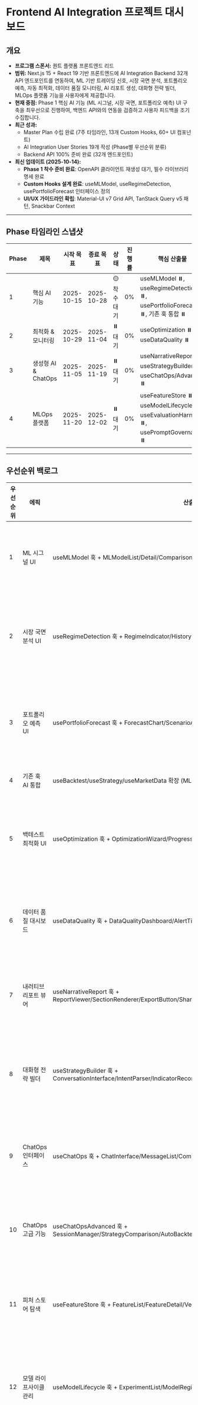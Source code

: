 # Frontend AI Integration 프로젝트 대시보드

## 개요

- **프로그램 스폰서:** 퀀트 플랫폼 프론트엔드 리드
- **범위:** Next.js 15 + React 19 기반 프론트엔드에 AI Integration Backend 32개
  API 엔드포인트를 연동하여, ML 기반 트레이딩 신호, 시장 국면 분석, 포트폴리오
  예측, 자동 최적화, 데이터 품질 모니터링, AI 리포트 생성, 대화형 전략 빌더,
  MLOps 플랫폼 기능을 사용자에게 제공합니다.
- **현재 중점:** Phase 1 핵심 AI 기능 (ML 시그널, 시장 국면, 포트폴리오 예측) UI
  구축을 최우선으로 진행하여, 백엔드 API와의 연동을 검증하고 사용자 피드백을
  조기 수집합니다.
- **최근 성과:**
  - Master Plan 수립 완료 (7주 타임라인, 13개 Custom Hooks, 60+ UI 컴포넌트)
  - AI Integration User Stories 19개 작성 (Phase별 우선순위 분류)
  - Backend API 100% 준비 완료 (32개 엔드포인트)
- **최신 업데이트 (2025-10-14):**
  - **Phase 1 착수 준비 완료**: OpenAPI 클라이언트 재생성 대기, 필수 라이브러리
    명세 완료
  - **Custom Hooks 설계 완료**: useMLModel, useRegimeDetection,
    usePortfolioForecast 인터페이스 정의
  - **UI/UX 가이드라인 확립**: Material-UI v7 Grid API, TanStack Query v5 패턴,
    Snackbar Context

---

## Phase 타임라인 스냅샷

| Phase | 제목                | 시작 목표  | 종료 목표  | 상태         | 진행률 | 핵심 산출물                                                                               |
| ----- | ------------------- | ---------- | ---------- | ------------ | ------ | ----------------------------------------------------------------------------------------- |
| 1     | 핵심 AI 기능        | 2025-10-15 | 2025-10-28 | 🟡 착수 대기 | 0%     | useMLModel ⏸️, useRegimeDetection ⏸️, usePortfolioForecast ⏸️, 기존 훅 통합 ⏸️            |
| 2     | 최적화 & 모니터링   | 2025-10-29 | 2025-11-04 | ⏸️ 대기      | 0%     | useOptimization ⏸️, useDataQuality ⏸️                                                     |
| 3     | 생성형 AI & ChatOps | 2025-11-05 | 2025-11-19 | ⏸️ 대기      | 0%     | useNarrativeReport ⏸️, useStrategyBuilder ⏸️, useChatOps/Advanced ⏸️                      |
| 4     | MLOps 플랫폼        | 2025-11-20 | 2025-12-02 | ⏸️ 대기      | 0%     | useFeatureStore ⏸️, useModelLifecycle ⏸️, useEvaluationHarness ⏸️, usePromptGovernance ⏸️ |

---

## 우선순위 백로그

| 우선순위 | 에픽                   | 산출물                                                                                                                | 의존성                                   | Phase   | 상태         | 예상 공수                     |
| -------- | ---------------------- | --------------------------------------------------------------------------------------------------------------------- | ---------------------------------------- | ------- | ------------ | ----------------------------- |
| 1        | ML 시그널 UI           | useMLModel 훅 + MLModelList/Detail/Comparison/TrainingDialog                                                          | OpenAPI 클라이언트 재생성, recharts 설치 | Phase 1 | 🟡 착수 대기 | 2일 (훅) + 2일 (컴포넌트)     |
| 2        | 시장 국면 분석 UI      | useRegimeDetection 훅 + RegimeIndicator/HistoryChart/Comparison/StrategyRecommendation                                | d3 설치, useMLModel 완료                 | Phase 1 | ⏸️ 대기      | 1.5일 (훅) + 1.5일 (컴포넌트) |
| 3        | 포트폴리오 예측 UI     | usePortfolioForecast 훅 + ForecastChart/ScenarioAnalysis/RiskMetricsPanel/Controls                                    | recharts, lodash 설치                    | Phase 1 | ⏸️ 대기      | 2.5일 (훅) + 1.5일 (컴포넌트) |
| 4        | 기존 훅 AI 통합        | useBacktest/useStrategy/useMarketData 확장 (ML 신호, 국면, 예측 데이터)                                               | Phase 1 전체 완료                        | Phase 1 | ⏸️ 대기      | 2일                           |
| 5        | 백테스트 최적화 UI     | useOptimization 훅 + OptimizationWizard/Progress/TrialHistoryChart/BestParamsPanel                                    | react-hook-form, recharts                | Phase 2 | ⏸️ 대기      | 2.5일 (훅) + 1.5일 (컴포넌트) |
| 6        | 데이터 품질 대시보드   | useDataQuality 훅 + DataQualityDashboard/AlertTimeline/SeverityPieChart/AnomalyDetailTable                            | recharts, date-fns                       | Phase 2 | ⏸️ 대기      | 1.5일 (훅) + 1d (컴포넌트)    |
| 7        | 내러티브 리포트 뷰어   | useNarrativeReport 훅 + ReportViewer/SectionRenderer/ExportButton/ShareDialog/RegenerationButton                      | react-markdown, jspdf                    | Phase 3 | ⏸️ 대기      | 2일 (훅) + 2일 (컴포넌트)     |
| 8        | 대화형 전략 빌더       | useStrategyBuilder 훅 + ConversationInterface/IntentParser/IndicatorRecommendation/StrategyPreview/ValidationFeedback | @monaco-editor/react                     | Phase 3 | ⏸️ 대기      | 2.5일 (훅) + 1.5일 (컴포넌트) |
| 9        | ChatOps 인터페이스     | useChatOps 훅 + ChatInterface/MessageList/CommandInput/StatusCard                                                     | socket.io-client                         | Phase 3 | ⏸️ 대기      | 1.5일 (훅) + 1d (컴포넌트)    |
| 10       | ChatOps 고급 기능      | useChatOpsAdvanced 훅 + SessionManager/StrategyComparison/AutoBacktestTrigger/ConversationHistory                     | useChatOps 완료                          | Phase 3 | ⏸️ 대기      | 2일 (훅) + 1d (컴포넌트)      |
| 11       | 피처 스토어 탐색       | useFeatureStore 훅 + FeatureList/FeatureDetail/VersionHistory/DatasetExplorer                                         | date-fns, lodash                         | Phase 4 | ⏸️ 대기      | 2일 (훅) + 1.5일 (컴포넌트)   |
| 12       | 모델 라이프사이클 관리 | useModelLifecycle 훅 + ExperimentList/ModelRegistry/DeploymentPipeline/MetricsTracker                                 | recharts, date-fns                       | Phase 4 | ⏸️ 대기      | 2.5일 (훅) + 1.5일 (컴포넌트) |
| 13       | 평가 하니스            | useEvaluationHarness 훅 + BenchmarkSuite/EvaluationResults/ModelComparison/ExplainabilityReport                       | recharts, d3                             | Phase 4 | ⏸️ 대기      | 1.5일 (훅) + 1d (컴포넌트)    |
| 14       | 프롬프트 거버넌스      | usePromptGovernance 훅 + TemplateList/TemplateEditor/VersionControl/UsageAnalytics                                    | @monaco-editor/react                     | Phase 4 | ⏸️ 대기      | 1일 (훅) + 1d (컴포넌트)      |

---

## 마일스톤 진행 상황

### M1 – Phase 1 착수 (2025-10-15): 🟡 **진행 예정**

OpenAPI 클라이언트 재생성, 필수 라이브러리 설치, useMLModel 훅 작성 시작

**체크리스트**:

- ⏸️ `pnpm gen:client` 실행 (OpenAPI 클라이언트 재생성)
- ⏸️ `pnpm add recharts d3 react-markdown jspdf lodash date-fns` (라이브러리
  설치)
- ⏸️ `frontend/src/hooks/useMLModel.ts` 생성
- ⏸️ `frontend/src/components/ml-models/` 디렉토리 생성

**예상 완료일**: 2025-10-15  
_상태: 착수 대기_

---

### M2 – Phase 1 완료 (2025-10-28): ⏸️ **대기**

ML 시그널, 시장 국면, 포트폴리오 예측 UI 구축 완료

**체크리스트**:

- ⏸️ useMLModel 훅 완성 (models, modelDetail, compareModels, trainModel,
  deleteModel, isTraining)
- ⏸️ MLModelList, MLModelDetail, MLModelComparison, MLTrainingDialog 컴포넌트
  완성
- ⏸️ useRegimeDetection 훅 완성 (currentRegime, regimeHistory, regimeConfidence)
- ⏸️ RegimeIndicator, RegimeHistoryChart, RegimeComparison,
  RegimeStrategyRecommendation 컴포넌트 완성
- ⏸️ usePortfolioForecast 훅 완성 (forecast, scenarios, riskMetrics)
- ⏸️ ForecastChart, ScenarioAnalysis, RiskMetricsPanel, ForecastControls
  컴포넌트 완성
- ⏸️ useBacktest 확장 (ML 신호, 국면, 예측 데이터 통합)
- ⏸️ E2E 테스트: ML 모델 조회 < 1초, 국면 감지 < 2초, 예측 < 3초

**예상 완료일**: 2025-10-28  
_상태: 대기_

---

### M3 – Phase 2 완료 (2025-11-04): ⏸️ **대기**

백테스트 자동 최적화 + 데이터 품질 대시보드 완료

**체크리스트**:

- ⏸️ useOptimization 훅 완성 (studies, studyDetail, startOptimization, progress,
  bestParams, isOptimizing)
- ⏸️ OptimizationWizard, OptimizationProgress, TrialHistoryChart,
  BestParamsPanel 컴포넌트 완성
- ⏸️ useDataQuality 훅 완성 (qualitySummary, recentAlerts, severityStats,
  anomalyDetails)
- ⏸️ DataQualityDashboard, AlertTimeline, SeverityPieChart, AnomalyDetailTable
  컴포넌트 완성
- ⏸️ 최적화 진행률 폴링 (5초 간격) 동작 확인
- ⏸️ E2E 테스트: 최적화 페이지, 데이터 품질 대시보드

**예상 완료일**: 2025-11-04  
_상태: 대기_

---

### M4 – Phase 3 완료 (2025-11-19): ⏸️ **대기**

생성형 AI (내러티브 리포트, 전략 빌더) + ChatOps 완료

**체크리스트**:

- ⏸️ useNarrativeReport 훅 완성 (report, sections, regenerate, exportPDF,
  shareReport)
- ⏸️ ReportViewer, SectionRenderer, ExportButton, ShareDialog,
  RegenerationButton 컴포넌트 완성
- ⏸️ useStrategyBuilder 훅 완성 (conversation, sendMessage, parseIntent,
  recommendations, generateStrategy)
- ⏸️ ConversationInterface, IntentParser, IndicatorRecommendation,
  StrategyPreview, ValidationFeedback 컴포넌트 완성
- ⏸️ useChatOps + useChatOpsAdvanced 훅 완성 (sessions, messages, sendCommand,
  compareStrategies, triggerBacktest)
- ⏸️ ChatInterface, MessageList, CommandInput, StatusCard, SessionManager
  컴포넌트 완성
- ⏸️ WebSocket 안정성 테스트 (재연결 로직, 에러 바운더리)
- ⏸️ E2E 테스트: 리포트 생성 < 10초, LLM 응답 처리

**예상 완료일**: 2025-11-19  
_상태: 대기_

---

### M5 – Phase 4 완료 (2025-12-02): ⏸️ **대기**

MLOps 플랫폼 (피처 스토어, 모델 라이프사이클, 평가, 프롬프트) 완료

**체크리스트**:

- ⏸️ useFeatureStore 훅 완성 (features, featureDetail, versions, datasets)
- ⏸️ FeatureList, FeatureDetail, VersionHistory, DatasetExplorer 컴포넌트 완성
- ⏸️ useModelLifecycle 훅 완성 (experiments, models, deployments, metrics)
- ⏸️ ExperimentList, ModelRegistry, DeploymentPipeline, MetricsTracker 컴포넌트
  완성
- ⏸️ useEvaluationHarness 훅 완성 (benchmarks, results, comparisons,
  explainability)
- ⏸️ BenchmarkSuite, EvaluationResults, ModelComparison, ExplainabilityReport
  컴포넌트 완성
- ⏸️ usePromptGovernance 훅 완성 (templates, editTemplate, versions, usage)
- ⏸️ TemplateList, TemplateEditor, VersionControl, UsageAnalytics 컴포넌트 완성
- ⏸️ E2E 테스트: MLOps 페이지 전체

**예상 완료일**: 2025-12-02  
_상태: 대기_

---

### M6 – 전체 프로그램 완료 (2025-12-15): ⏸️ **대기**

32/32 API 연동, 13/13 Custom Hooks, 60+ UI 컴포넌트, 성능/비즈니스 KPI 달성

**체크리스트**:

- ⏸️ **API 연동**: 32/32 엔드포인트 (100%)
- ⏸️ **Custom Hooks**: 13/13 (신규 hooks 완성)
- ⏸️ **UI 컴포넌트**: 60+/60+ (모든 컴포넌트 완성)
- ⏸️ **TypeScript/ESLint**: 에러 0개, 경고 0개
- ⏸️ **테스트 커버리지**: 80%+ (Unit + E2E)
- ⏸️ **성능 KPI**: ML < 1초 ✅, 국면 < 2초 ✅, 예측 < 3초 ✅, 최적화 폴링 5초
  ✅, 리포트 < 10초 ✅
- ⏸️ **비즈니스 KPI**: 백테스트 > 50건/월 ✅, 최적화 > 20건/월 ✅, 리포트 >
  30건/월 ✅, 전략 빌더 > 40건/월 ✅
- ⏸️ **문서화**: Storybook, 사용자 가이드, API 문서
- ⏸️ **배포**: Production 배포, 모니터링 설정

**예상 완료일**: 2025-12-15  
_상태: 대기_

---

## 주요 위험 및 대응

| 위험                                     | 영향                                          | 가능성 | 대응 전략                                                                                    | 담당자             |
| ---------------------------------------- | --------------------------------------------- | ------ | -------------------------------------------------------------------------------------------- | ------------------ |
| Backend API 스키마 변경                  | Phase 1-4 API 연동 실패, 빌드 에러, 일정 지연 | 중간   | `pnpm gen:client` CI/CD 자동화, 주간 Backend 스키마 리뷰 회의, TypeScript 타입 검증 강화     | Frontend 리드      |
| ML 모델 조회 성능 저하 (> 1초)           | UX 지연, 사용자 이탈                          | 낮음   | React Query staleTime 5분, DuckDB 캐시 활용, 페이지네이션 (최대 20개), 가상화 (react-window) | 성능 엔지니어      |
| WebSocket 연결 불안정 (ChatOps)          | 실시간 채팅 끊김, 사용자 불만                 | 중간   | 재연결 로직 (최대 5회), 폴백 API (Long Polling), 에러 바운더리, 연결 상태 UI 표시            | Frontend 엔지니어  |
| LLM 응답 지연 (리포트 생성 > 10초)       | 사용자 대기 시간 증가, 타임아웃               | 높음   | 로딩 스피너 + 진행률 표시, 백그라운드 작업 큐, 타임아웃 10초 설정, 에러 처리                 | Backend + Frontend |
| 복잡한 상태 관리 (최적화 폴링)           | 메모리 누수, 상태 불일치, 렌더링 과다         | 중간   | Zustand 스토어 (전역 상태), useEffect cleanup, 폴링 중단 로직, devtools 모니터링             | Frontend 엔지니어  |
| E2E 테스트 부족                          | 배포 후 버그 발견, 회귀 버그, 사용자 불만     | 높음   | Playwright 기반 critical path 테스트 (30+ 시나리오), CI/CD 통합, 주요 유저 플로우 자동화     | QA 엔지니어        |
| 라이브러리 버전 충돌 (recharts, d3, MUI) | 빌드 실패, 런타임 에러                        | 낮음   | pnpm 워크스페이스 격리, 정확한 버전 명시 (^, ~ 사용 지양), 정기 의존성 업데이트              | DevOps             |

---

## 기술 스택 상세

### 핵심 라이브러리 버전

| 라이브러리                | 버전     | 용도                                | Phase   |
| ------------------------- | -------- | ----------------------------------- | ------- |
| **recharts**              | ^2.10.0  | 시계열 차트, 막대 차트, 원형 차트   | 1, 2, 4 |
| **d3**                    | ^7.9.0   | 고급 데이터 시각화, 네트워크 그래프 | 1, 4    |
| **react-markdown**        | ^9.0.0   | 내러티브 리포트 렌더링              | 3       |
| **jspdf**                 | ^2.5.0   | PDF 내보내기                        | 3       |
| **lodash**                | ^4.17.21 | 유틸리티 함수 (debounce, groupBy)   | 1-4     |
| **date-fns**              | ^3.0.0   | 날짜 포맷팅                         | 1-4     |
| **socket.io-client**      | ^4.7.0   | 실시간 통신 (ChatOps)               | 3       |
| **@monaco-editor/react**  | ^4.6.0   | 코드 에디터 (전략 빌더, 프롬프트)   | 3, 4    |
| **react-hook-form**       | ^7.49.0  | 폼 관리 (최적화 마법사)             | 2       |
| **zustand**               | ^4.4.0   | 경량 상태 관리 (폴링, 세션)         | 2, 3    |
| **@tanstack/react-query** | ^5.0.0   | 서버 상태 관리 (이미 설치됨)        | 1-4     |
| **@mui/material**         | ^6.0.0   | UI 컴포넌트 (이미 설치됨)           | 1-4     |

### 설치 명령어

```bash
cd frontend

# Phase 1 필수
pnpm add recharts d3 lodash date-fns
pnpm add -D @types/lodash @types/d3

# Phase 2 필수
pnpm add react-hook-form zustand

# Phase 3 필수
pnpm add react-markdown jspdf socket.io-client @monaco-editor/react

# Phase 4 필수 (Phase 3과 동일)
```

---

## 성과 지표 (KPI)

### 기술 메트릭 (Technical Metrics)

| 지표                | 목표           | 현재      | Phase 1 | Phase 2 | Phase 3 | Phase 4 | 측정 방법                     |
| ------------------- | -------------- | --------- | ------- | ------- | ------- | ------- | ----------------------------- |
| API 엔드포인트 연동 | 32/32 (100%)   | 0/32 (0%) | 8/32    | 13/32   | 20/32   | 32/32   | OpenAPI 클라이언트 타입 검증  |
| Custom Hooks        | 13/13 (100%)   | 0/13 (0%) | 3/13    | 5/13    | 9/13    | 13/13   | 파일 카운트 + 인터페이스 검증 |
| UI 컴포넌트         | 60+/60+ (100%) | 0/60 (0%) | 12/60   | 20/60   | 38/60   | 60/60   | 컴포넌트 파일 카운트          |
| TypeScript 에러     | 0개            | -         | 0개     | 0개     | 0개     | 0개     | `pnpm build` (tsc)            |
| ESLint 경고         | 0개            | -         | 0개     | 0개     | 0개     | 0개     | `pnpm lint` (Biome)           |
| 테스트 커버리지     | 80%+           | 0%        | 70%     | 75%     | 78%     | 80%+    | Jest + Playwright             |

### 성능 메트릭 (Performance Metrics)

| 지표                          | 목표     | 현재 | 측정 도구                                  |
| ----------------------------- | -------- | ---- | ------------------------------------------ |
| ML 모델 목록 조회             | < 1초    | -    | React Query devtools, Chrome DevTools      |
| 시장 국면 감지                | < 2초    | -    | Network tab, Backend 로그                  |
| 포트폴리오 예측 (90일)        | < 3초    | -    | Performance API, Backend 프로파일링        |
| 최적화 진행률 폴링            | 5초 간격 | -    | Interval 검증, React Query refetchInterval |
| 내러티브 리포트 생성          | < 10초   | -    | Timer, Backend LLM 응답 시간               |
| 페이지 First Contentful Paint | < 1.5초  | -    | Lighthouse, Web Vitals                     |
| 페이지 Time to Interactive    | < 3.5초  | -    | Lighthouse, Web Vitals                     |

### 비즈니스 메트릭 (Business Metrics)

| 지표                    | 목표   | 현재 | Phase 1 | Phase 2 | Phase 3 | Phase 4 | 측정 방법                     |
| ----------------------- | ------ | ---- | ------- | ------- | ------- | ------- | ----------------------------- |
| ML 신호 백테스트 (월간) | > 50건 | 0건  | > 20건  | > 35건  | > 45건  | > 50건  | MongoDB 쿼리 (ml_signal_used) |
| 자동 최적화 실행 (월간) | > 20건 | 0건  | -       | > 10건  | > 15건  | > 20건  | OptimizationStudy 카운트      |
| AI 리포트 생성 (월간)   | > 30건 | 0건  | -       | -       | > 20건  | > 30건  | NarrativeReport API 호출      |
| 전략 빌더 사용 (월간)   | > 40건 | 0건  | -       | -       | > 25건  | > 40건  | StrategyBuilder API 호출      |
| 사용자 활성도 (DAU)     | > 20명 | 0명  | > 5명   | > 10명  | > 15명  | > 20명  | 사용자 세션 로그              |

---

## 일별 상태 업데이트

### 2025-10-14 (월)

- **Phase**: Phase 1 착수 준비
- **완료 작업**:
  - ✅ Master Plan 수립 (MASTER_PLAN.md)
  - ✅ 프로젝트 대시보드 생성 (PROJECT_DASHBOARD.md)
  - ✅ AI Integration User Stories 19개 작성 (AI_INTEGRATION_USER_STORIES.md)
  - ✅ 7주 상세 타임라인 수립 (IMPLEMENTATION_PLAN.md)
  - ✅ Custom Hooks 13개 인터페이스 설계
  - ✅ UI 컴포넌트 60+ 명세 완료
- **다음 작업**:
  - ⏸️ OpenAPI 클라이언트 재생성 (`pnpm gen:client`)
  - ⏸️ 필수 라이브러리 설치 (recharts, d3, react-markdown, jspdf, lodash,
    date-fns)
  - ⏸️ useMLModel 훅 작성 시작
- **블로커**: 없음
- **진행률**: Phase 1 0% (착수 대기)

---

## 팀 구성 및 역할

| 역할                 | 담당자 | 책임 영역                                                                          | Phase |
| -------------------- | ------ | ---------------------------------------------------------------------------------- | ----- |
| **Frontend 리드**    | TBD    | 전체 아키텍처, 코드 리뷰, 기술 의사결정                                            | 1-4   |
| **Phase 1 엔지니어** | TBD    | useMLModel, useRegimeDetection, usePortfolioForecast 구현                          | 1     |
| **Phase 2 엔지니어** | TBD    | useOptimization, useDataQuality 구현                                               | 2     |
| **Phase 3 엔지니어** | TBD    | useNarrativeReport, useStrategyBuilder, useChatOps 구현                            | 3     |
| **Phase 4 엔지니어** | TBD    | useFeatureStore, useModelLifecycle, useEvaluationHarness, usePromptGovernance 구현 | 4     |
| **UI/UX 디자이너**   | TBD    | 컴포넌트 디자인, 사용자 경험 최적화                                                | 1-4   |
| **QA 엔지니어**      | TBD    | E2E 테스트 작성, 회귀 테스트, 성능 테스트                                          | 1-4   |
| **DevOps**           | TBD    | CI/CD, 배포, 모니터링                                                              | 1-4   |

---

## 보고 주기

- **일일 스탠드업**: 매일 오전 10시 (15분)

  - 어제 완료 작업
  - 오늘 계획 작업
  - 블로커 공유

- **Phase 리뷰**: 각 Phase 완료 후 (2주 또는 1주 종료 시)

  - Phase 목표 달성 확인
  - KPI 평가 (기술, 성능, 비즈니스)
  - 다음 Phase 착수 승인

- **운영 위원회 업데이트**: 격주 금요일 오후 3시 (30분)

  - 진행률 슬라이드 (Phase별 %, KPI 차트)
  - 위험 로그 업데이트
  - 예산 및 일정 검토

- **스프린트 회고**: 매주 금요일 오후 5시 (1시간)
  - 잘된 점 (Keep)
  - 개선 필요 (Improve)
  - 액션 아이템

---

## 아티팩트 (Artifacts)

### 문서

- **Master Plan**: [MASTER_PLAN.md](./MASTER_PLAN.md)
- **프로젝트 대시보드**: [PROJECT_DASHBOARD.md](./PROJECT_DASHBOARD.md) (본
  문서)
- **유저 스토리**:
  [AI_INTEGRATION_USER_STORIES.md](./AI_INTEGRATION_USER_STORIES.md) (19개)
- **구현 계획**: [IMPLEMENTATION_PLAN.md](./IMPLEMENTATION_PLAN.md) (7주
  타임라인)
- **Phase별 계획**: [phase{1-4}/PHASE_PLAN.md](./phase1/PHASE_PLAN.md) (각 Phase
  폴더)

### 코드

- **Custom Hooks**: `frontend/src/hooks/use{Feature}.ts` (13개)
- **UI 컴포넌트**: `frontend/src/components/{feature}/` (60+ 개)
- **OpenAPI 클라이언트**: `frontend/src/client/` (자동 생성)
- **E2E 테스트**: `frontend/tests/e2e/{feature}.spec.ts` (Playwright)

### 디자인

- **Figma 디자인**: TBD (UI/UX 디자이너 작업 후 업데이트)
- **Storybook**: `http://localhost:6006` (컴포넌트 카탈로그)

---

## Quick Links

- **Backend API 문서**: [http://localhost:8500/docs](http://localhost:8500/docs)
- **Frontend Dev 서버**: [http://localhost:3000](http://localhost:3000)
- **Storybook**: [http://localhost:6006](http://localhost:6006) (향후)
- **GitHub Repository**:
  [https://github.com/Br0therDan/quant](https://github.com/Br0therDan/quant)
- **Slack Channel**: #quant-frontend-ai (팀 채널)
- **Jira Board**: TBD (백로그 관리)

---

**작성자**: Frontend Team  
**승인자**: 퀀트 플랫폼 프론트엔드 리드  
**다음 업데이트**: 2025-10-15 (Phase 1 착수 후)
